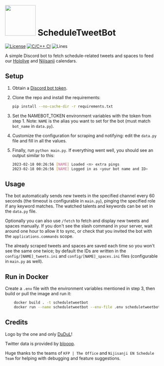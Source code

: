 # <img src="logo.png" width="100"> ScheduleTweetBot

[![License](https://img.shields.io/github/license/Steeven9/ScheduleTweetBot)](/LICENSE)
[![C/C++ CI](https://github.com/Steeven9/ScheduleTweetBot/actions/workflows/docker-image.yml/badge.svg)](https://github.com/Steeven9/ScheduleTweetBot/actions/workflows/docker-image.yml)
![Lines](https://img.shields.io/tokei/lines/github/Steeven9/ScheduleTweetBot)

A simple Discord bot to fetch schedule-related tweets and spaces to
feed our [Hololive](https://holocal.moe) and [Nijisanji](https://nijien.vercel.app) calendars.

## Setup

1. Obtain a [Discord bot token](https://www.writebots.com/discord-bot-token).

2. Clone the repo and install the requirements:

    ```bash
    pip install --no-cache-dir -r requirements.txt
    ```

3. Set the NAMEBOT_TOKEN environment variables with the token from step 1.
   Note: `NAME` is the alias you want to set for the bot (must match `bot_name` in `data.py`).

4. Customize the configuration for scraping and notifying: edit the `data.py` file and fill in all the values.

5. Finally, run `python main.py`. If everything went well, you should see an output similar to this:

    ```bash
    2023-02-18 00:26:56 [NAME] Loaded <n> extra pings
    2023-02-18 00:26:56 [NAME] Logged in as <your bot name and ID>
    ```

## Usage

The bot automatically sends new tweets in the specified channel every 60 seconds
(the timeout is configurable in `main.py`), pinging the specified role if any keyword matches.
The watched talents and keywords can be set in the `data.py` file.

Optionally you can also use `/fetch` to fetch and display new tweets and spaces manually.
If you don't see the slash command in your server, wait around one hour to allow it
to sync, or check that you invited the bot with the `applications.commands` scope.

The already scraped tweets and spaces are saved each time so you won't see the same one twice;
by default the IDs are written in the `config/[NAME]_tweets.ini` and `config/[NAME]_spaces.ini`
files (configurable in `main.py` as well).

## Run in Docker

Create a `.env` file with the environment variables mentioned in step 3,
then build or pull the image and run it:

```bash
    docker build . -t scheduletweetbot
    docker run --name scheduletweetbot --env-file .env scheduletweetbot
```

## Credits

Logo by the one and only [DuDuL](https://twitter.com/DuDuLtv)!

Twitter data is provided by [blooop](https://github.com/Steeven9/blooop).

Huge thanks to the teams of `KFP | The Office` and `Nijisanji EN Schedule Team`
for helping with debugging and feature suggestions.
